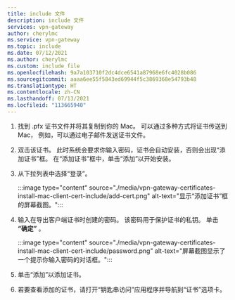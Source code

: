 ```yaml
---
title: include 文件
description: include 文件
services: vpn-gateway
author: cherylmc
ms.service: vpn-gateway
ms.topic: include
ms.date: 07/12/2021
ms.author: cherylmc
ms.custom: include file
ms.openlocfilehash: 9a7a103710f2dc4dce6541a87968e6fc4028b086
ms.sourcegitcommit: aaaa6ee55f5843ed69944f5c3869368e54793b48
ms.translationtype: HT
ms.contentlocale: zh-CN
ms.lasthandoff: 07/13/2021
ms.locfileid: "113665940"
---
```

1. 找到 .pfx 证书文件并将其复制到你的 Mac。 可以通过多种方式将证书传送到 Mac， 例如，可以通过电子邮件发送证书文件。
1. 双击该证书。 此时系统会要求你输入密码，证书会自动安装，否则会出现“添加证书”框。 在“添加证书”框中，单击“添加”以开始安装。
1. 从下拉列表中选择“登录”。

   :::image type="content" source="./media/vpn-gateway-certificates-install-mac-client-cert-include/add-cert.png" alt-text="显示“添加证书”框的屏幕截图。":::
1. 输入在导出客户端证书时创建的密码。 该密码用于保护证书的私钥。 单击 **“确定”** 。

   :::image type="content" source="./media/vpn-gateway-certificates-install-mac-client-cert-include/password.png" alt-text="屏幕截图显示了一个提示你输入密码的对话框。":::
1. 单击“添加”以添加证书。
1. 若要查看添加的证书，请打开“钥匙串访问”应用程序并导航到“证书”选项卡。

